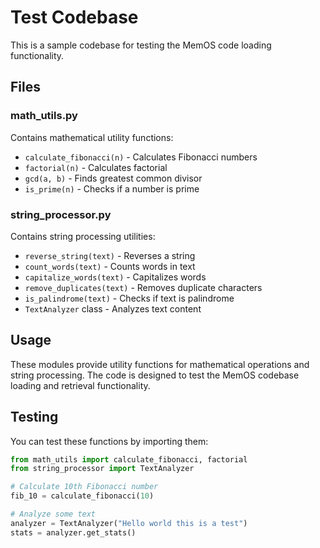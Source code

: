 # Test Codebase

This is a sample codebase for testing the MemOS code loading functionality.

## Files

### math_utils.py
Contains mathematical utility functions:
- `calculate_fibonacci(n)` - Calculates Fibonacci numbers
- `factorial(n)` - Calculates factorial
- `gcd(a, b)` - Finds greatest common divisor
- `is_prime(n)` - Checks if a number is prime

### string_processor.py
Contains string processing utilities:
- `reverse_string(text)` - Reverses a string
- `count_words(text)` - Counts words in text
- `capitalize_words(text)` - Capitalizes words
- `remove_duplicates(text)` - Removes duplicate characters
- `is_palindrome(text)` - Checks if text is palindrome
- `TextAnalyzer` class - Analyzes text content

## Usage

These modules provide utility functions for mathematical operations and string processing.
The code is designed to test the MemOS codebase loading and retrieval functionality.

## Testing

You can test these functions by importing them:

```python
from math_utils import calculate_fibonacci, factorial
from string_processor import TextAnalyzer

# Calculate 10th Fibonacci number
fib_10 = calculate_fibonacci(10)

# Analyze some text
analyzer = TextAnalyzer("Hello world this is a test")
stats = analyzer.get_stats()
``` 